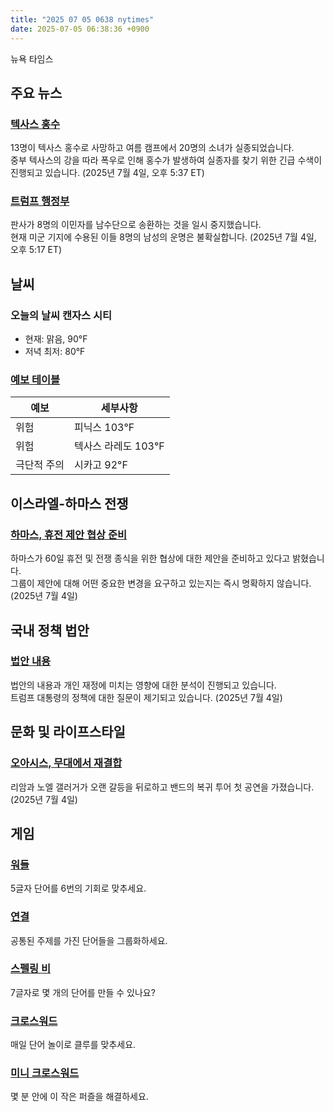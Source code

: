 ```yaml
---
title: "2025 07 05 0638 nytimes"
date: 2025-07-05 06:38:36 +0900
---
```


뉴욕 타임스  
## 주요 뉴스  
### [텍사스 홍수](https://www.nytimes.com/live/2025/07/04/us/texas-floods-guadalupe-river)  
13명이 텍사스 홍수로 사망하고 여름 캠프에서 20명의 소녀가 실종되었습니다.  
중부 텍사스의 강을 따라 폭우로 인해 홍수가 발생하여 실종자를 찾기 위한 긴급 수색이 진행되고 있습니다. (2025년 7월 4일, 오후 5:37 ET)  

### [트럼프 행정부](https://www.nytimes.com/live/2025/07/04/us/trump-bill-news)  
판사가 8명의 이민자를 남수단으로 송환하는 것을 일시 중지했습니다.  
현재 미군 기지에 수용된 이들 8명의 남성의 운명은 불확실합니다. (2025년 7월 4일, 오후 5:17 ET)  

## 날씨  
### 오늘의 날씨 **캔자스 시티**  
- 현재: 맑음, 90°F  
- 저녁 최저: 80°F  

### [예보 테이블](https://www.nytimes.com/interactive/2022/us/heat-wave-map-tracker.html)  
| 예보     | 세부사항         |  
| ------- | ----------------------- |  
| 위험    | 피닉스 103°F          |  
| 위험    | 텍사스 라레도 103°F   |  
| 극단적 주의 | 시카고 92°F     |  

## 이스라엘-하마스 전쟁  
### [하마스, 휴전 제안 협상 준비](https://www.nytimes.com/2025/07/04/world/middleeast/hamas-israel-ceasefire.html)  
하마스가 60일 휴전 및 전쟁 종식을 위한 협상에 대한 제안을 준비하고 있다고 밝혔습니다.  
그룹이 제안에 대해 어떤 중요한 변경을 요구하고 있는지는 즉시 명확하지 않습니다. (2025년 7월 4일)  

## 국내 정책 법안  
### [법안 내용](https://www.nytimes.com/interactive/2025/06/30/upshot/senate-republican-megabill.html)  
법안의 내용과 개인 재정에 미치는 영향에 대한 분석이 진행되고 있습니다.  
트럼프 대통령의 정책에 대한 질문이 제기되고 있습니다. (2025년 7월 4일)  

## 문화 및 라이프스타일  
### [오아시스, 무대에서 재결합](https://www.nytimes.com/2025/07/04/arts/music/oasis-tour-cardiff-concert.html)  
리암과 노엘 갤러거가 오랜 갈등을 뒤로하고 밴드의 복귀 투어 첫 공연을 가졌습니다.  
(2025년 7월 4일)  

## 게임  
### [워들](https://www.nytimes.com/games/wordle/index.html)  
5글자 단어를 6번의 기회로 맞추세요.  

### [연결](https://www.nytimes.com/games/connections?GAMES_connectionsRollout_1130=1_ConnectionsV2)  
공통된 주제를 가진 단어들을 그룹화하세요.  

### [스펠링 비](https://www.nytimes.com/puzzles/spelling-bee)  
7글자로 몇 개의 단어를 만들 수 있나요?  

### [크로스워드](https://www.nytimes.com/crosswords)  
매일 단어 놀이로 클루를 맞추세요.  

### [미니 크로스워드](http://www.nytimes.com/crosswords/game/mini)  
몇 분 안에 이 작은 퍼즐을 해결하세요.